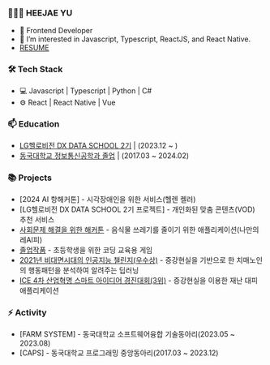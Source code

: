 
### 👨🏻‍💻   HEEJAE YU

- 👨 Frontend Developer
- 🌱 I’m interested in Javascript, Typescript, ReactJS, and React Native.
- [ RESUME ](https://spark-agenda-873.notion.site/Heejae-Yu-1895999e56fe43799f3d4cf17e9d7274)



### 🛠  Tech Stack

- 💻  Javascript | Typescript | Python | C#
- ⚙️  React | React Native | Vue



### 📫  Education

- [LG헬로비전 DX DATA SCHOOL 2기](http://lghellovisiondataschool.rapa.or.kr/ft/main.do) | (2023.12 ~ )
- [동국대학교 정보통신공학과 졸업](https://www.dongguk.edu/main) | (2017.03 ~ 2024.02)



### 📚 Projects

- [2024 AI 항해커톤] - 시각장애인을 위한 서비스(헬렌 켈러)
- [LG헬로비전 DX DATA SCHOOL 2기 프로젝트] - 개인화된 맞춤 콘텐츠(VOD) 추천 서비스
- [사회문제 해결을 위한 해커톤](https://docs.google.com/document/d/1UvlBO8O0B3AokCj28uo-RiGFklREXvzU/edit?usp=sharing&ouid=102244677823808562002&rtpof=true&sd=true) - 음식물 쓰레기를 줄이기 위한 애플리케이션(나만의 레AI피)
- [졸업작품](https://docs.google.com/presentation/d/1LI-xIJwUobLxjT3S3W7FwLhAYwyu6mOt/edit?usp=sharing&ouid=102244677823808562002&rtpof=true&sd=true) - 초등학생을 위한 코딩 교육용 게임
- [2021년 비대면시대의 인공지능 챌린지(우수상)](https://docs.google.com/presentation/d/1jeVjvSaZQ3Fzncq3IOS7bn9SIkiAZK8QCIdwLSJszHU/edit?usp=sharing) - 증강현실을 기반으로 한 치매노인의 행동패턴을 분석하여 알려주는 딥러닝
- [ICE 4차 산업혁명 스마트 아이디어 경진대회(3위)](https://docs.google.com/presentation/d/1tvuVwd7-HAXNK1xjTiPQ1vjbtYI7NogSVLHNU-E_dRc/edit?usp=sharing) - 증강현실을 이용한 재난 대피 애플리케이션



### ⚡ Activity

- [FARM SYSTEM] - 동국대학교 소프트웨어융합 기술동아리(2023.05 ~ 2023.08)
- [CAPS] - 동국대학교 프로그래밍 중앙동아리(2017.03 ~ 2023.12)















